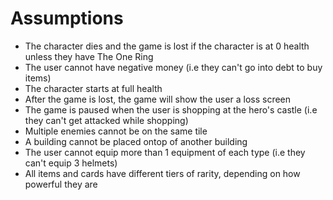 # Assumptions
- The character dies and the game is lost if the character is at 0 health unless they have The One Ring
- The user cannot have negative money (i.e they can't go into debt to buy items)
- The character starts at full health
- After the game is lost, the game will show the user a loss screen
- The game is paused when the user is shopping at the hero's castle (i.e they can't get attacked while shopping)
- Multiple enemies cannot be on the same tile
- A building cannot be placed ontop of another building
- The user cannot equip more than 1 equipment of each type (i.e they can't equip 3 helmets)
- All items and cards have different tiers of rarity, depending on how powerful they are